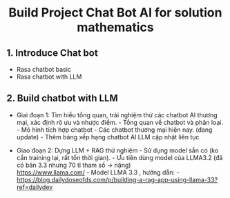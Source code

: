 # <p align="center"><strong>Build Project Chat Bot AI for solution mathematics</strong></p>

## 1. Introduce Chat bot
 * Rasa chatbot basic
 * Rasa chatbot with LLM

## 2. Build chatbot with LLM
* Giai đoạn 1: Tìm hiểu tổng quan, trải nghiệm thử các chatbot AI thương mại, xác định rõ ưu 
và nhược điểm. - Tổng quan về chatbot và phân loại. - Mô hình tích hợp chatbot - Các chatbot thương mại hiện nay. (đang update) - Thêm bảng xếp hạng chatbot AI LLM cập nhật liên tục 
 
* Giao đoạn 2: Dựng LLM + RAG thử nghiệm - Sử dụng model sẵn có (ko cần training lại, rất tốn thời gian). - Ưu tiên dùng model của LLMA3.2 (đã có bản 3.3 nhưng 70 tỉ tham số -> nặng)  
https://www.llama.com/ - Model LLMA 3.3 , hướng dẫn:   - https://blog.dailydoseofds.com/p/building-a-rag-app-using-llama-33?ref=dailydev 
